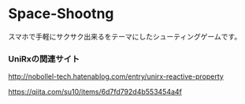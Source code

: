 # Space-Shootng

スマホで手軽にサクサク出来るをテーマにしたシューティングゲームです。  

### UniRxの関連サイト

http://nobollel-tech.hatenablog.com/entry/unirx-reactive-property

https://qiita.com/su10/items/6d7fd792d4b553454a4f
